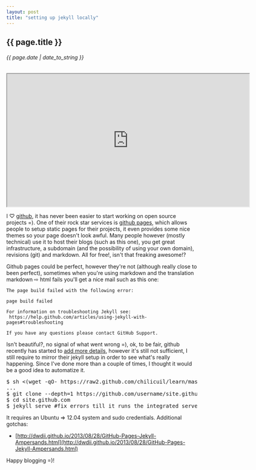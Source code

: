 ```yaml
---
layout: post
title: "setting up jekyll locally"
---
```


## {{ page.title }}
###### {{ page.date | date_to_string }}

<iframe class="showterm" src="http://showterm.io/dd994deaf00a01fcb9c65" width="640" height="350">&nbsp;</iframe> 

I &#x2661; [github](https://github.com/), it has never been easier to start working on open source projects =). One of their rock star services is [github pages](http://pages.github.com/), which allows people to setup static pages for their projects, it even provides some nice themes so your page doesn't look awful. Many people however (mostly technical) use it to host their blogs (such as this one), you get great infrastructure, a subdomain (and the possibility of using your own domain), revisions (git) and markdown. All for free!, isn't that freaking awesome!?

Github pages could be perfect, however they're not (although really close to been perfect), sometimes when you're using markdown and the translation markdown &#x21E8; html fails you'll get a nice mail such as this one:


    The page build failed with the following error:

    page build failed

    For information on troubleshooting Jekyll see:
     https://help.github.com/articles/using-jekyll-with-pages#troubleshooting

    If you have any questions please contact GitHub Support.

Isn't beautiful?, no signal of what went wrong =), ok, to be fair, github recently has started to [add more details](https://github.com/blog/1706-descriptive-error-messages-for-failed-github-pages-builds), however it's still not sufficient, I still require to mirror their jekyll setup in order to see what's really happening. Since I've done more than a couple of times, I thought it would be a good idea to automatize it.

<pre class="sh_sh">
$ sh &lt;(wget -qO- https://raw2.github.com/chilicuil/learn/master/sh/is/gitpages)
...
$ git clone --depth=1 https://github.com/username/site.github.com
$ cd site.github.com
$ jekyll serve #fix errors till it runs the integrated server
</pre>

It requires an Ubuntu =&gt; 12.04 system and sudo credentials. Additional gotchas:

- [http://dwdii.github.io/2013/08/28/GitHub-Pages-Jekyll-Ampersands.html](http://dwdii.github.io/2013/08/28/GitHub-Pages-Jekyll-Ampersands.html)

Happy blogging =)!
